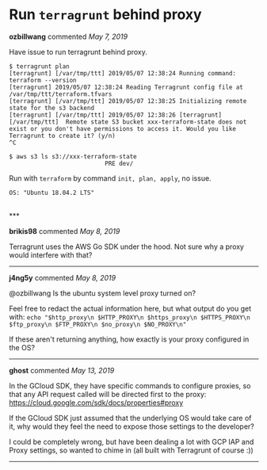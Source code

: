 # Run `terragrunt` behind proxy

**ozbillwang** commented *May 7, 2019*

Have issue to run terragrunt behind proxy. 
```
$ terragrunt plan
[terragrunt] [/var/tmp/ttt] 2019/05/07 12:38:24 Running command: terraform --version
[terragrunt] 2019/05/07 12:38:24 Reading Terragrunt config file at /var/tmp/ttt/terraform.tfvars
[terragrunt] [/var/tmp/ttt] 2019/05/07 12:38:25 Initializing remote state for the s3 backend
[terragrunt] [/var/tmp/ttt] 2019/05/07 12:38:26 [terragrunt] [/var/tmp/ttt]  Remote state S3 bucket xxx-terraform-state does not exist or you don't have permissions to access it. Would you like Terragrunt to create it? (y/n) 
^C

$ aws s3 ls s3://xxx-terraform-state
                           PRE dev/
```

Run with `terraform` by command `init, plan, apply`, no issue.

```
OS: "Ubuntu 18.04.2 LTS"
```

<br />
***


**brikis98** commented *May 8, 2019*

Terragrunt uses the AWS Go SDK under the hood. Not sure why a proxy would interfere with that?
***

**j4ng5y** commented *May 8, 2019*

@ozbillwang
Is the ubuntu system level proxy turned on?

Feel free to redact the actual information here, but what output do you get with:
`echo "$http_proxy\n $HTTP_PROXY\n $https_proxy\n $HTTPS_PROXY\n $ftp_proxy\n $FTP_PROXY\n $no_proxy\n $NO_PROXY\n"`

If these aren't returning anything, how exactly is your proxy configured in the OS?
***

**ghost** commented *May 13, 2019*

In the GCloud SDK, they have specific commands to configure proxies, so that any API request called will be directed first to the proxy: https://cloud.google.com/sdk/docs/properties#proxy

If the GCloud SDK just assumed that the underlying OS would take care of it, why would they feel the need to expose those settings to the developer?

I could be completely wrong, but have been dealing a lot with GCP IAP and Proxy settings, so wanted to chime in (all built with Terragrunt of course :))
***

